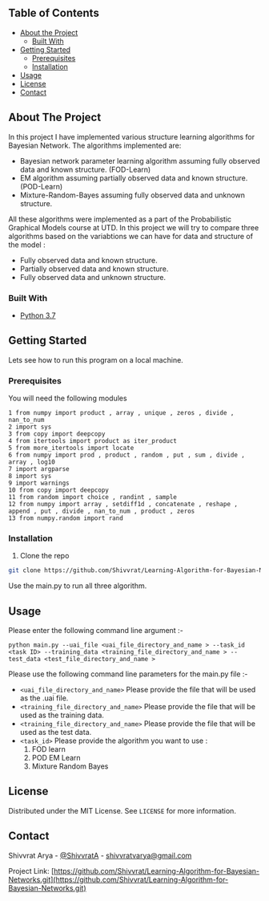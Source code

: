 


## Table of Contents

* [About the Project](#about-the-project)
  * [Built With](#built-with)
* [Getting Started](#getting-started)
  * [Prerequisites](#prerequisites)
  * [Installation](#installation)
* [Usage](#usage)
* [License](#license)
* [Contact](#contact)



<!-- ABOUT THE PROJECT -->
## About The Project
In this project I have implemented various structure learning algorithms for Bayesian Network. The algorithms implemented are:
 * Bayesian network parameter learning algorithm assuming fully observed data and known structure. (FOD-Learn)
 * EM algorithm assuming partially observed data and known structure. (POD-Learn)
 * Mixture-Random-Bayes assuming fully observed data and unknown structure.

All these algorithms were implemented as a part of the Probabilistic Graphical Models course at UTD. In this project we will try to compare three algorithms based on the variabtions we can have for data and structure of the model :
 - Fully observed data and known structure. 
 - Partially observed data and known structure. 
 - Fully observed data and unknown structure.


### Built With

* [Python 3.7](https://www.python.org/downloads/release/python-370/)


## Getting Started

Lets see how to run this program on a local machine.

### Prerequisites

You will need the following modules 
```
1 from numpy import product , array , unique , zeros , divide , nan_to_num
2 import sys 
3 from copy import deepcopy
4 from itertools import product as iter_product 
5 from more_itertools import locate
6 from numpy import prod , product , random , put , sum , divide , array , log10 
7 import argparse 
8 import sys
9 import warnings 
10 from copy import deepcopy
11 from random import choice , randint , sample 
12 from numpy import array , setdiff1d , concatenate , reshape , append , put , divide , nan_to_num , product , zeros
13 from numpy.random import rand
```
### Installation

1. Clone the repo
```sh
git clone https://github.com/Shivvrat/Learning-Algorithm-for-Bayesian-Networks.git
```
Use the main.py to run all three algorithm.


<!-- USAGE EXAMPLES -->
## Usage
Please enter the following command line argument :-
```
python main.py --uai_file <uai_file_directory_and_name > --task_id <task ID> --training_data <training_file_directory_and_name > --test_data <test_file_directory_and_name >
```
Please use the following command line parameters for the main.py file :-
* ```<uai_file_directory_and_name>``` 
Please provide the file that will be used as the .uai file.
* ```<training_file_directory_and_name>``` 
Please provide the file that will be used as the training data.
* ```<training_file_directory_and_name>```
Please provide the file that will be used as the test data.
* ```<task_id>``` 
Please provide the algorithm you want to use :
    1. FOD learn
    2. POD EM Learn     
    3. Mixture Random Bayes


<!-- LICENSE -->
## License

Distributed under the MIT License. See `LICENSE` for more information.



<!-- CONTACT -->
## Contact

Shivvrat Arya - [@ShivvratA](https://twitter.com/ShivvratA) - shivvratvarya@gmail.com

Project Link: [https://github.com/Shivvrat/Learning-Algorithm-for-Bayesian-Networks.git](https://github.com/Shivvrat/Learning-Algorithm-for-Bayesian-Networks.git)
